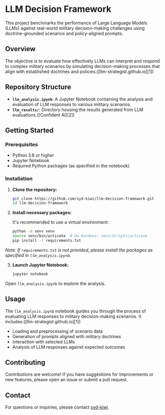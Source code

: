 # LLM Decision Framework

This project benchmarks the performance of Large Language Models (LLMs) against real-world military decision-making challenges using doctrine-grounded scenarios and policy-aligned prompts.

## Overview

The objective is to evaluate how effectively LLMs can interpret and respond to complex military scenarios by simulating decision-making processes that align with established doctrines and policies.([llm-strategist.github.io][1])

## Repository Structure

* **`llm_analysis.ipynb`**: A Jupyter Notebook containing the analysis and evaluation of LLM responses to various military scenarios.
* **`llm_results/`**: Directory housing the results generated from LLM evaluations.([Confident AI][2])

## Getting Started

### Prerequisites

* Python 3.8 or higher
* Jupyter Notebook
* Required Python packages (as specified in the notebook)

### Installation

1. **Clone the repository:**

   ```bash
   git clone https://github.com/syd-kiwi/llm-decision-framework.git
   cd llm-decision-framework
   ```



2. **Install necessary packages:**

   It's recommended to use a virtual environment:

   ```bash
   python -m venv venv
   source venv/bin/activate  # On Windows: venv\Scripts\activate
   pip install -r requirements.txt
   ```



*Note: If `requirements.txt` is not provided, please install the packages as specified in `llm_analysis.ipynb`.*

3. **Launch Jupyter Notebook:**

   ```bash
   jupyter notebook
   ```



Open `llm_analysis.ipynb` to explore the analysis.

## Usage

The `llm_analysis.ipynb` notebook guides you through the process of evaluating LLM responses to military decision-making scenarios. It includes:([llm-strategist.github.io][1])

* Loading and preprocessing of scenario data
* Generation of prompts aligned with military doctrines
* Interaction with selected LLMs
* Analysis of LLM responses against expected outcomes

## Contributing

Contributions are welcome! If you have suggestions for improvements or new features, please open an issue or submit a pull request.

## Contact

For questions or inquiries, please contact [syd-kiwi](https://github.com/syd-kiwi).
